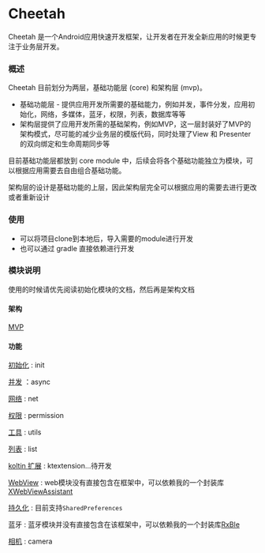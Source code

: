 # Cheetah
Cheetah 是一个Android应用快速开发框架，让开发者在开发全新应用的时候更专注于业务层开发。

###  概述

Cheetah 目前划分为两层，基础功能层 (core) 和架构层 (mvp)。

- 基础功能层 - 提供应用开发所需要的基础能力，例如并发，事件分发，应用初始化，网络，多媒体，蓝牙，权限，列表，数据库等等
- 架构层提供了应用开发所需的基础架构，例如MVP，这一层封装好了MVP的架构模式，尽可能的减少业务层的模版代码，同时处理了View 和 Presenter 的双向绑定和生命周期同步等

目前基础功能层都放到 core module 中，后续会将各个基础功能独立为模块，可以根据应用需要去自由组合基础功能。

架构层的设计是基础功能的上层，因此架构层完全可以根据应用的需要去进行更改或者重新设计

### 使用

- 可以将项目clone到本地后，导入需要的module进行开发
- 也可以通过 gradle 直接依赖进行开发

### 模块说明

使用的时候请优先阅读初始化模块的文档，然后再是架构文档

#### 架构

[MVP](./readme/mvp.md)

#### 功能

[初始化](./readme/init.md) : init

[并发](./readme/async.md) ：async

[网络](./readme/net.md) : net

[权限](./readme/permission.md) : permission

[工具](./readme/utils.md) : utils

[列表](./readme/list.md) : list

[koltin 扩展](./readme/extension.md) : ktextension...待开发

[WebView](https://github.com/JoeSteven/XWebViewAssistant) : web模块没有直接包含在框架中，可以依赖我的一个封装库[XWebViewAssistant](https://github.com/JoeSteven/XWebViewAssistant)

[持久化](./readme/database.md) : 目前支持`SharedPreferences` 

蓝牙 : 蓝牙模块并没有直接包含在该框架中，可以依赖我的一个封装库[RxBle](https://github.com/JoeSteven/RxBle)

[相机](./readme/camera.md) : camera

